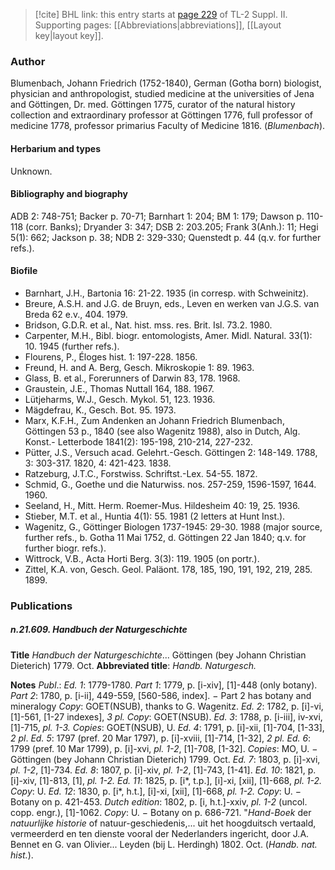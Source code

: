 > [!cite] BHL link: this entry starts at [page 229](https://www.biodiversitylibrary.org/item/103859#page/239/mode/1up) of TL-2 Suppl. II.
> Supporting pages: [[Abbreviations|abbreviations]], [[Layout key|layout key]].

### Author

Blumenbach, Johann Friedrich (1752-1840), German (Gotha born) biologist, physician and anthropologist, studied medicine at the universities of Jena and Göttingen, Dr. med. Göttingen 1775, curator of the natural history collection and extraordinary professor at Göttingen 1776, full professor of medicine 1778, professor primarius Faculty of Medicine 1816. (*Blumenbach*).

#### Herbarium and types

Unknown.

#### Bibliography and biography

ADB 2: 748-751; Backer p. 70-71; Barnhart 1: 204; BM 1: 179; Dawson p. 110-118 (corr. Banks); Dryander 3: 347; DSB 2: 203.205; Frank 3(Anh.): 11; Hegi 5(1): 662; Jackson p. 38; NDB 2: 329-330; Quenstedt p. 44 (q.v. for further refs.).

#### Biofile

- Barnhart, J.H., Bartonia 16: 21-22. 1935 (in corresp. with Schweinitz).
- Breure, A.S.H. and J.G. de Bruyn, eds., Leven en werken van J.G.S. van Breda 62 e.v., 404. 1979.
- Bridson, G.D.R. et al., Nat. hist. mss. res. Brit. Isl. 73.2. 1980.
- Carpenter, M.H., Bibl. biogr. entomologists, Amer. Midl. Natural. 33(1): 10. 1945 (further refs.).
- Flourens, P., Éloges hist. 1: 197-228. 1856.
- Freund, H. and A. Berg, Gesch. Mikroskopie 1: 89. 1963.
- Glass, B. et al., Forerunners of Darwin 83, 178. 1968.
- Graustein, J.E., Thomas Nuttall 164, 188. 1967.
- Lütjeharms, W.J., Gesch. Mykol. 51, 123. 1936.
- Mägdefrau, K., Gesch. Bot. 95. 1973.
- Marx, K.F.H., Zum Andenken an Johann Friedrich Blumenbach, Göttingen 53 p., 1840 (see also Wagenitz 1988), also in Dutch, Alg. Konst.- Letterbode 1841(2): 195-198, 210-214, 227-232.
- Pütter, J.S., Versuch acad. Gelehrt.-Gesch. Göttingen 2: 148-149. 1788, 3: 303-317. 1820, 4: 421-423. 1838.
- Ratzeburg, J.T.C., Forstwiss. Schriftst.-Lex. 54-55. 1872.
- Schmid, G., Goethe und die Naturwiss. nos. 257-259, 1596-1597, 1644. 1960.
- Seeland, H., Mitt. Herm. Roemer-Mus. Hildesheim 40: 19, 25. 1936.
- Stieber, M.T. et al., Huntia 4(1): 55. 1981 (2 letters at Hunt Inst.).
- Wagenitz, G., Göttinger Biologen 1737-1945: 29-30. 1988 (major source, further refs., b. Gotha 11 Mai 1752, d. Göttingen 22 Jan 1840; q.v. for further biogr. refs.).
- Wittrock, V.B., Acta Horti Berg. 3(3): 119. 1905 (on portr.).
- Zittel, K.A. von, Gesch. Geol. Paläont. 178, 185, 190, 191, 192, 219, 285. 1899.

### Publications

##### n.21.609. Handbuch der Naturgeschichte

**Title**
*Handbuch der Naturgeschichte*... Göttingen (bey Johann Christian Dieterich) 1779. Oct.
**Abbreviated title**: *Handb. Naturgesch.*

**Notes**
*Publ*.: *Ed. 1*: 1779-1780.
*Part 1*: 1779, p. \[i-xiv\], \[1\]-448 (only botany).
*Part 2*: 1780, p. \[i-ii\], 449-559, \[560-586, index\]. − Part 2 has botany and mineralogy *Copy*: GOET(NSUB), thanks to G. Wagenitz.
*Ed. 2*: 1782, p. \[i\]-vi, \[1\]-561, \[1-27 indexes\], *3 pl. Copy*: GOET(NSUB).
*Ed. 3*: 1788, p. \[i-iii\], iv-xvi, \[1\]-715, *pl. 1-3.* *Copies*: GOET(NSUB), U.
*Ed. 4*: 1791, p. \[i\]-xii, \[1\]-704, \[1-33\], *2 pl*.
*Ed. 5*: 1797 (pref. 20 Mar 1797), p. \[i\]-xviii, \[1\]-714, \[1-32\], *2 pl.
Ed. 6*: 1799 (pref. 10 Mar 1799), p. \[i\]-xvi, *pl. 1-2*, \[1\]-708, \[1-32\]. *Copies*: MO, U. − Göttingen (bey Johann Christian Dieterich) 1799. Oct.
*Ed. 7*: 1803, p. \[i\]-xvi, *pl. 1-2*, \[1\]-734.
*Ed. 8*: 1807, p. \[i\]-xiv, *pl. 1-2*, \[1\]-743, \[1-41\].
*Ed. 10*: 1821, p. \[i\]-xiv, \[1\]-813, \[1\], *pl. 1-2.*
*Ed. 11*: 1825, p. \[i\*, t.p.\], \[i\]-xi, \[xii\], \[1\]-668, *pl. 1-2.* *Copy*: U.
*Ed. 12*: 1830, p. \[i\*, h.t.\], \[i\]-xi, \[xii\], \[1\]-668, *pl. 1-2.* *Copy*: U. − Botany on p. 421-453.
*Dutch edition*: 1802, p. \[i, h.t.\]-xxiv, *pl. 1-2* (uncol. copp. engr.), \[1\]-1062. *Copy*: U. − Botany on p. 686-721. "*Hand-Boek* der *natuurlijke historie* of natuur-geschiedenis,... uit het hoogduitsch vertaald, vermeerderd en ten dienste vooral der Nederlanders ingericht, door J.A. Bennet en G. van Olivier... Leyden (bij L. Herdingh) 1802. Oct. (*Handb. nat. hist.*).

